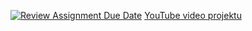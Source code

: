 [![Review Assignment Due Date](https://classroom.github.com/assets/deadline-readme-button-24ddc0f5d75046c5622901739e7c5dd533143b0c8e959d652212380cedb1ea36.svg)](https://classroom.github.com/a/VfT8U4Cl)
[YouTube video projektu](https://youtu.be/_SYzORSS3CE?si=oagzs7-RzbZHB6Te)

